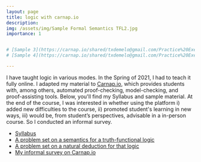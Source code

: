 ```yaml
---
layout: page
title: logic with carnap.io
description: 
img: /assets/img/Sample Formal Semantics TFL2.jpg
importance: 1


# [Sample 3](https://carnap.io/shared/txdemelo@gmail.com/Practice%20Exercise%20Slides%20FOL%20Semantic%20Concepts.md)
# [Sample 4](https://carnap.io/shared/txdemelo@gmail.com/Practice%20Exercise%20Slides%20Week%202.md)

---
```


I have taught logic in various modes. In the Spring of 2021, I had to teach it fully online. I adapted my material to [Carnap.io](https://carnap.io/), which provides students with, among others, automated proof-checking, model-checking, and proof-assisting tools. Below, you'll find my Syllabus and sample material. At the end of the course, I was interested in whether using the platform i) added new difficulties to the course, ii) promoted student's learning in new ways, iii) would be, from student’s perspectives, advisable in a in-person course. So I conducted an informal survey. 

- [Syllabus](/assets/pdf/Syllabus-logic.pdf)
- [A problem set on a semantics for a truth-functional logic](https://carnap.io/shared/txdemelo@gmail.com/Problem%20Set%204.md)
- [A problem set on a natural deduction for that logic](https://carnap.io/shared/txdemelo@gmail.com/Problem%20Set%205.md)
- [My informal survey on Carnap.io](/assets/pdf/Carnap-survey.pdf)
